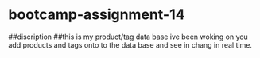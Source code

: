 # bootcamp-assignment-14
##discription
##this is my product/tag data base ive been woking on you add products and tags onto to the data base and see in chang in real time. 
